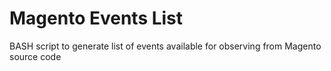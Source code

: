 Magento Events List
===================

BASH script to generate list of events available for observing from Magento source code
